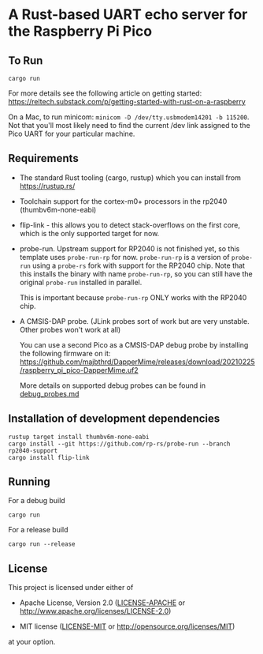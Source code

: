 # A Rust-based UART echo server for the Raspberry Pi Pico

## To Run
`cargo run`

For more details see the following article on getting started:
https://reltech.substack.com/p/getting-started-with-rust-on-a-raspberry

On a Mac, to run minicom: `minicom -D /dev/tty.usbmodem14201 -b 115200`. Not that you'll most likely
need to find the current /dev link assigned to the Pico UART for your particular machine.

## Requirements
- The standard Rust tooling (cargo, rustup) which you can install from https://rustup.rs/

- Toolchain support for the cortex-m0+ processors in the rp2040 (thumbv6m-none-eabi)

- flip-link - this allows you to detect stack-overflows on the first core, which is the only supported target for now.

- probe-run. Upstream support for RP2040 is not finished yet, so this template uses `probe-run-rp` for now.
  `probe-run-rp` is a version of `probe-run` using a `probe-rs` fork with support for the RP2040 chip.
  Note that this installs the binary with name `probe-run-rp`, so you can still have the original `probe-run` installed in parallel.

  This is important because `probe-run-rp` ONLY works with the RP2040 chip.

- A CMSIS-DAP probe. (JLink probes sort of work but are very unstable. Other probes won't work at all)

  You can use a second Pico as a CMSIS-DAP debug probe by installing the following firmware on it:
  https://github.com/majbthrd/DapperMime/releases/download/20210225/raspberry_pi_pico-DapperMime.uf2

  More details on supported debug probes can be found in [debug_probes.md](debug_probes.md)

## Installation of development dependencies
```
rustup target install thumbv6m-none-eabi
cargo install --git https://github.com/rp-rs/probe-run --branch rp2040-support
cargo install flip-link
```

## Running

For a debug build
```
cargo run
```
For a release build
```
cargo run --release
```
  
## License

This project is licensed under either of

- Apache License, Version 2.0 ([LICENSE-APACHE](LICENSE-APACHE) or
  http://www.apache.org/licenses/LICENSE-2.0)

- MIT license ([LICENSE-MIT](LICENSE-MIT) or http://opensource.org/licenses/MIT)

at your option.
